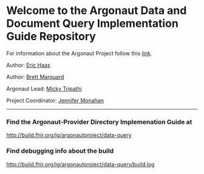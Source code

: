 
#  Welcome to the Argonaut Data and Document Query Implementation Guide Repository

For information about the Argonaut Project follow this [link](http://argonautwiki.hl7.org/index.php?title=Main_Page).

Author: [Eric Haas](ehaas@healthedatainc.com)

Author: [Brett Marquard](brett@riverrockassociates.com)

Argonaut Lead: [Micky Tripathi](mtripathi@maehc.org)

Project Coordinator: [Jennifer Monahan](jmonahan@maehc.org)

-----

### Find the Argonaut-Provider Directory Implemenation Guide at

http://build.fhir.org/ig/argonautproject/data-query

### Find debugging info about the build

http://build.fhir.org/ig/argonautproject/data-query/build.log
